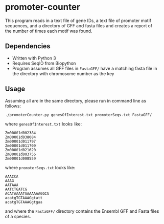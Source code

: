 # promoter-counter
This program reads in a text file of gene IDs, a text file of promoter motif sequences, and a directory of GFF and fasta files and creates a report of the number of times each motif was found. 

## Dependencies
- Written with Python 3
- Requires SeqIO from Biopython
- Program assumes all GFF files in `FastaGFF/` have a matching fasta file in the directory with chromosome number as the key

## Usage
Assuming all are in the same directory, please run in command line as follows:
```
./promoterCounter.py genesOfInterest.txt promoterSeqs.txt FastaGFF/
```

where `genesOfInterest.txt` looks like:
```
Zm00001d002384
Zm00001d038084
Zm00001d011797
Zm00001d011709
Zm00001d021620
Zm00001d003756
Zm00001d008559
```

where `promoterSeqs.txt` looks like:
```
AAACCA
AAAG
AATAAA
AATCTGATCG
ACATAAAATAAAAAAAGGCA
acatgTGTAAAGgtatt
acatgTGTAAAGgtgaa
```

and where the `FastaGFF/` directory contains the Ensembl GFF and Fasta files of a species.



